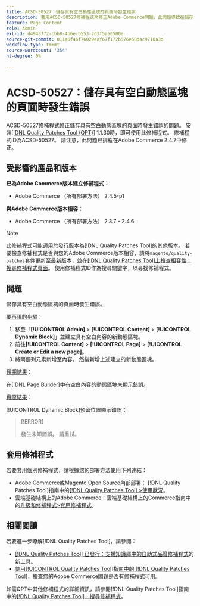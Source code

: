 ```yaml
---
title: ACSD-50527：儲存具有空白動態區塊的頁面時發生錯誤
description: 套用ACSD-50527修補程式來修正Adobe Commerce問題，此問題導致在儲存具有空白動態區塊的頁面時發生錯誤。
feature: Page Content
role: Admin
exl-id: d4943772-cbb8-4b6e-b553-7d3f5a50500e
source-git-commit: 011a6f46f76029eaf67f172b576e58dac9710a3d
workflow-type: tm+mt
source-wordcount: '354'
ht-degree: 0%

---
```


# ACSD-50527：儲存具有空白動態區塊的頁面時發生錯誤

ACSD-50527修補程式修正儲存具有空白動態區塊的頁面時發生錯誤的問題。 安裝[[!DNL Quality Patches Tool (QPT)]](https://experienceleague.adobe.com/en/docs/commerce-operations/tools/quality-patches-tool/quality-patches-tool-to-self-serve-quality-patches) 1.1.30時，即可使用此修補程式。 修補程式ID為ACSD-50527。 請注意，此問題已排程在Adobe Commerce 2.4.7中修正。

## 受影響的產品和版本

**已為Adobe Commerce版本建立修補程式：**

* Adobe Commerce （所有部署方法） 2.4.5-p1

**與Adobe Commerce版本相容：**

* Adobe Commerce （所有部署方法） 2.3.7 - 2.4.6

>[!NOTE]
>
>此修補程式可能適用於發行版本為[!DNL Quality Patches Tool]的其他版本。 若要檢查修補程式是否與您的Adobe Commerce版本相容，請將`magento/quality-patches`套件更新至最新版本，並在[[!DNL Quality Patches Tool]上檢查相容性：搜尋修補程式頁面](https://experienceleague.adobe.com/tools/commerce-quality-patches/index.html)。 使用修補程式ID作為搜尋關鍵字，以尋找修補程式。

## 問題

儲存具有空白動態區塊的頁面時發生錯誤。

<u>要再現的步驟</u>：

1. 移至「**[!UICONTROL Admin]** > **[!UICONTROL Content]** > **[!UICONTROL Dynamic Block]**」並建立具有空白內容的新動態區塊。
1. 前往&#x200B;**[!UICONTROL Content]** > **[!UICONTROL Page]** > **[!UICONTROL Create or Edit a new page]**。
1. 將兩個列元素新增至內容。 然後新增上述建立的新動態區塊。

<u>預期結果</u>：

在[!DNL Page Builder]中有空白內容的動態區塊未顯示錯誤。

<u>實際結果</u>：

[!UICONTROL Dynamic Block]預留位置顯示錯誤：

>[!ERROR]
>
>發生未知錯誤。 請重試。

## 套用修補程式

若要套用個別修補程式，請根據您的部署方法使用下列連結：

* Adobe Commerce或Magento Open Source內部部署： [!DNL Quality Patches Tool]指南中的[[!DNL Quality Patches Tool] >使用狀況](/help/tools/quality-patches-tool/usage.md)。
* 雲端基礎結構上的Adobe Commerce：雲端基礎結構上的Commerce指南中的[升級和修補程式>套用修補程式](https://experienceleague.adobe.com/docs/commerce-cloud-service/user-guide/develop/upgrade/apply-patches.html)。

## 相關閱讀

若要進一步瞭解[!DNL Quality Patches Tool]，請參閱：

* [[!DNL Quality Patches Tool] 已發行：支援知識庫中的自助式品質修補程式](https://experienceleague.adobe.com/en/docs/commerce-operations/tools/quality-patches-tool/quality-patches-tool-to-self-serve-quality-patches)的新工具。
* [使用[!UICONTROL Quality Patches Tool]指南中的 [!DNL Quality Patches Tool]](/help/tools/quality-patches-tool/patches-available-in-qpt/check-patch-for-magento-issue-with-magento-quality-patches.md)，檢查您的Adobe Commerce問題是否有修補程式可用。


如需QPT中其他修補程式的詳細資訊，請參閱[!DNL Quality Patches Tool]指南中的[[!DNL Quality Patches Tool]：搜尋修補程式](https://experienceleague.adobe.com/tools/commerce-quality-patches/index.html)。
